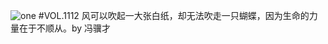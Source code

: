 ![one](http://image.wufazhuce.com/Fh1VkpHV9Wuf-VVGXVPhts21KQzW)
#VOL.1112
风可以吹起一大张白纸，却无法吹走一只蝴蝶，因为生命的力量在于不顺从。by 冯骥才